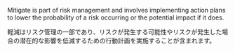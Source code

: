 
Mitigate is part of risk management and involves implementing action plans to lower the probability of a risk occurring or the potential impact if it does.

軽減はリスク管理の一部であり、リスクが発生する可能性やリスクが発生した場合の潜在的な影響を低減するための行動計画を実施することが含まれます。